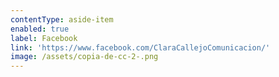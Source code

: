 ```yaml
---
contentType: aside-item
enabled: true
label: Facebook
link: 'https://www.facebook.com/ClaraCallejoComunicacion/'
image: /assets/copia-de-cc-2-.png
---
```


